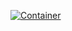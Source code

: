 [![Container](https://quay.io/repository/0xff/combinary-collector-youtube/status "Container")](https://quay.io/repository/0xff/combinary-collector-youtube)